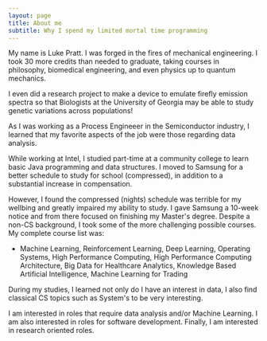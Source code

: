 ```yaml
---
layout: page
title: About me
subtitle: Why I spend my limited mortal time programming 
---
```


My name is Luke Pratt. I was forged in the fires of mechanical engineering. I took 30 more credits than needed to graduate, taking courses in philosophy, biomedical engineering, and even physics up to quantum mechanics. 

I even did a research project to make a device to emulate firefly emission spectra so that Biologists at the University of Georgia may be able to study genetic variations across populations! 

As I was working as a Process Engineeer in the Semiconductor industry, I learned that my favorite aspects of the job were those regarding data analysis. 

While working at Intel, I studied part-time at a community college to learn basic Java programming and data structures. I moved to Samsung for a better schedule to study for school (compressed), in addition to a substantial increase in compensation. 

However, I found the compressed (nights) schedule was terrible for my wellbing and greatly impaired my ability to study. I gave Samsung a 10-week notice and from there focused on finishing my Master's degree. Despite a non-CS background, I took some of the more challenging possible courses. My complete course list was:

- Machine Learning, Reinforcement Learning, Deep Learning, Operating Systems, High Performance Computing, High Performance Computing Architecture, Big Data for Healthcare Analytics, Knowledge Based Artificial Intelligence, Machine Learning for Trading

During my studies, I learned not only do I have an interest in data, I also find classical CS topics such as System's to be very interesting. 

I am interested in roles that require data analysis and/or Machine Learning. I am also interested in roles for software development. Finally, I am interested in research oriented roles. 
